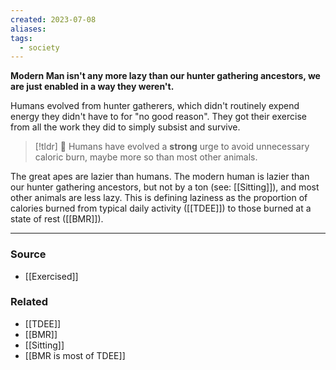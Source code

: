 ```yaml
---
created: 2023-07-08
aliases: 
tags:
  - society
---
```

**Modern Man isn't any more lazy than our hunter gathering ancestors, we are just enabled in a way they weren't.**

Humans evolved from hunter gatherers, which didn't routinely expend energy they didn't have to for "no good reason". They got their exercise from all the work they did to simply subsist and survive. 

> [!tldr] 🔑 Humans have evolved a **strong** urge to avoid unnecessary caloric burn, maybe more so than most other animals.

The great apes are lazier than humans. The modern human is lazier than our hunter gathering ancestors, but not by a ton (see: [[Sitting]]), and most other animals are less lazy. This is defining laziness as the proportion of calories burned from typical daily activity ([[TDEE]]) to those burned at a state of rest ([[BMR]]).

****
### Source
- [[Exercised]]

### Related
- [[TDEE]] 
- [[BMR]] 
- [[Sitting]]
- [[BMR is most of TDEE]]
